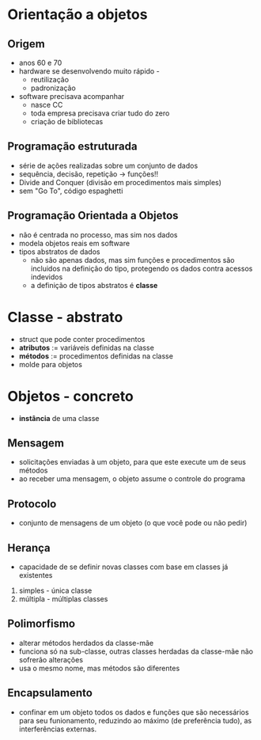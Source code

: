 # Orientação a objetos
## Origem
- anos 60 e 70
- hardware se desenvolvendo muito rápido -
  - reutilização
  - padronização
- software precisava acompanhar
  - nasce CC
  - toda empresa precisava criar tudo do zero
  - criação de bibliotecas

## Programação estruturada
- série de ações realizadas sobre um conjunto de dados
- sequência, decisão, repetição -> funções!!
- Divide and Conquer (divisão em procedimentos mais simples)
- sem "Go To", código espaghetti

## Programação Orientada a Objetos
- não é centrada no processo, mas sim nos dados
- modela objetos reais em software
- tipos abstratos de dados
  - não são apenas dados, mas sim funções e procedimentos são incluidos na definição do tipo, protegendo os dados contra acessos indevidos
  - a definição de tipos abstratos é **classe**

# Classe - abstrato
- struct que pode conter procedimentos
- **atributos** := variáveis definidas na classe
- **métodos** := procedimentos definidas na classe
- molde para objetos

# Objetos - concreto
- **instância** de uma classe

## Mensagem
- solicitações enviadas à um objeto, para que este execute um de seus métodos
- ao receber uma mensagem, o objeto assume o controle do programa

## Protocolo
- conjunto de mensagens de um objeto (o que você pode ou não pedir)

## Herança
- capacidade de se definir novas classes com base em classes já existentes
1. simples - única classe
2. múltipla - múltiplas classes

## Polimorfismo
- alterar métodos herdados da classe-mãe
- funciona só na sub-classe, outras classes herdadas da classe-mãe não sofrerão alterações
- usa o mesmo nome, mas métodos são diferentes

## Encapsulamento
- confinar em um objeto todos os dados e funções que são necessários para seu funionamento, reduzindo ao máximo (de preferência tudo), as interferências externas.
